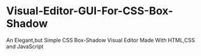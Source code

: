# Visual-Editor-GUI-For-CSS-Box-Shadow
An Elegant,but Simple CSS Box-Shadow Visual Editor Made With HTML,CSS and JavaScript
